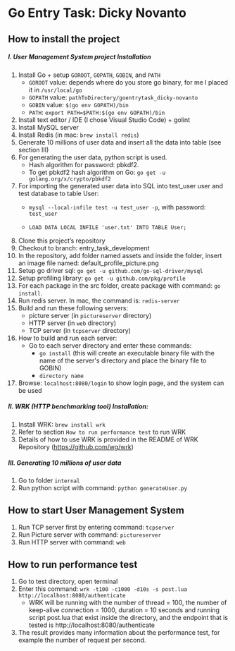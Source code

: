 # Go Entry Task: Dicky Novanto

## How to install the project
##### I. User Management System project Installation
1. Install Go + setup `GOROOT`, `GOPATH`, `GOBIN`, and `PATH`
    - `GOROOT` value: depends where do you store go binary, for me I placed it in `/usr/local/go`
    - `GOPATH` value: `pathToDirectory/goentrytask_dicky-novanto`
    - `GOBIN` value: `$(go env GOPATH)/bin`
    - `PATH`: `export PATH=$PATH:$(go env GOPATH)/bin`
2. Install text editor / IDE (I chose Visual Studio Code) + golint
3. Install MySQL server
4. Install Redis (in mac: `brew install redis`)
5. Generate 10 millions of user data and insert all the data into table (see section III)
6. For generating the user data, python script is used. 
    - Hash algorithm for password: pbkdf2.
    - To get pbkdf2 hash algorithm on Go: `go get -u golang.org/x/crypto/pbkdf2`
7. For importing the generated user data into SQL into test_user user and test database to table User:
    - `mysql --local-infile test -u test_user -p`, with password: `test_user`

    - `LOAD DATA LOCAL INFILE 'user.txt' INTO TABLE User;`
8. Clone this project’s repository
9. Checkout to branch: entry_task_development
10. In the repository, add folder named assets and inside the folder, insert an image file named: default_profile_picture.png
11. Setup go driver sql: `go get -u github.com/go-sql-driver/mysql`
12. Setup profiling library: `go get -u github.com/pkg/profile`
13. For each package in the src folder, create package with command: `go install`.
14. Run redis server. In mac, the command is: `redis-server`
15. Build and run these following servers:
    - picture server (in `pictureserver` directory)
    - HTTP server (in `web` directory)
    - TCP server (in `tcpserver` directory)
16. How to build and run each server:
    - Go to each server directory and enter these commands:
        - `go install` (this will create an executable binary file with the name of the server's directory and place the binary file to GOBIN)
        - `directory name`
17. Browse: `localhost:8080/login` to show login page, and the system can be used

##### II. WRK (HTTP benchmarking tool) Installation:
1. Install WRK: `brew install wrk`
2. Refer to section `How to run performance test` to run WRK
3. Details of how to use WRK is provided in the README of WRK Repository (https://github.com/wg/wrk)

##### III. Generating 10 millions of user data
1. Go to folder `internal`
2. Run python script with command: `python generateUser.py`

## How to start User Management System
1. Run TCP server first by entering command: `tcpserver`
2. Run Picture server with command: `pictureserver`
3. Run HTTP server with command: `web`

## How to run performance test
1. Go to test directory, open terminal
2. Enter this command: `wrk -t100 -c1000 -d10s -s post.lua http://localhost:8080/authenticate `
    - WRK will be running with the number of thread = 100, the number of keep-alive connection = 1000, duration = 10 seconds and running script post.lua that exist inside the directory, and the endpoint that is tested is http://localhost:8080/authenticate
3. The result provides many information about the performance test, for example the number of request per second.